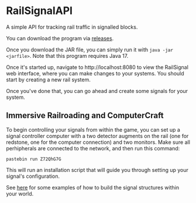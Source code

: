 # RailSignalAPI
A simple API for tracking rail traffic in signalled blocks.

You can download the program via [releases](https://github.com/andrewlalis/RailSignalAPI/releases).

Once you download the JAR file, you can simply run it with `java -jar <jarfile>`. Note that this program requires Java 17.

Once it's started up, navigate to http://localhost:8080 to view the RailSignal web interface, where you can make changes to your systems. You should start by creating a new rail system.

Once you've done that, you can go ahead and create some signals for your system.

## Immersive Railroading and ComputerCraft
To begin controlling your signals from within the game, you can set up a signal controller computer with a two detector augments on the rail (one for redstone, one for the computer connection) and two monitors. Make sure all perhipherals are connected to the network, and then run this command:
```
pastebin run Z72QhG7G
```
This will run an installation script that will guide you through setting up your signal's configuration.

See [here](https://imgur.com/a/685HV7d) for some examples of how to build the signal structures within your world.
